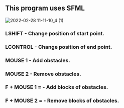 ## This program uses SFML

![2022-02-28 11-11-10_4 (1)](https://i.giphy.com/media/ix7ESSh9N8qMGPyNwQ/giphy.webp)

### LSHIFT - Change position of start point.
### LCONTROL - Change position of end point.
### MOUSE 1 - Add obstacles.
### MOUSE 2 - Remove obstacles.
### F + MOUSE 1 =  - Add blocks of obstacles.
### F + MOUSE 2 =  - Remove blocks of obstacles.

